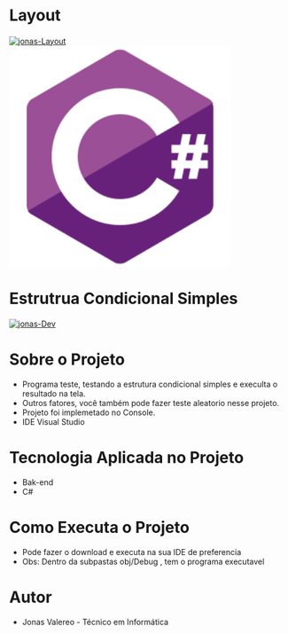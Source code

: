 # Layout

<a href="#">
<img align="center"  alt="jonas-Layout" height ="200" width ="380" src ="https://user-images.githubusercontent.com/25933386/117365270-70289500-ae95-11eb-980c-7d854ab2ee52.jpg" style="max-width: 100%;"></img>
</a>

<a href="#">
<img align="center"  alt="jonas-C#" height ="400" width ="400" src ="https://raw.githubusercontent.com/devicons/devicon/master/icons/csharp/csharp-original.svg" style="max-width: 100%;"></img>
</a>

# Estrutrua Condicional Simples

<a href="#">
<img align="center"  alt="jonas-Dev" height ="70" width ="160" src ="https://user-images.githubusercontent.com/25933386/116831049-87107400-ab83-11eb-947b-0a94a3e89f04.png" style="max-width: 100%;"></img>
</a>

# Sobre o Projeto

- Programa teste, testando a estrutura condicional simples e execulta o resultado na tela.
- Outros fatores, você também pode  fazer teste aleatorio nesse projeto.
- Projeto foi implemetado no  Console.
- IDE Visual Studio


# Tecnologia Aplicada no Projeto

- Bak-end
- C#

# Como Executa o Projeto

- Pode fazer o download e executa na sua IDE de preferencia
- Obs: Dentro da subpastas obj/Debug , tem o programa executavel

# Autor

- Jonas Valereo - Técnico em Informática 
